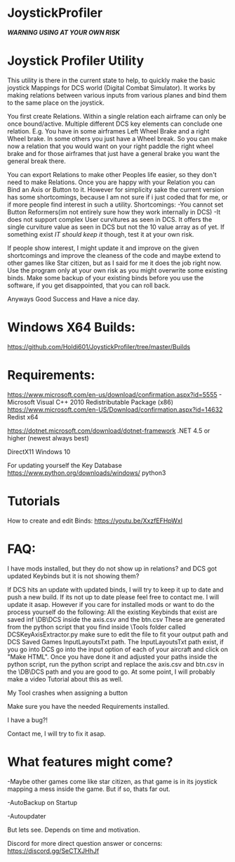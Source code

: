 # JoystickProfiler
***WARNING USING AT YOUR OWN RISK***

# Joystick Profiler Utility

This utility is there in the current state to help, to quickly make the basic joystick Mappings for DCS world (Digital Combat Simulator).
It works by making relations between various inputs from various planes and bind them to the same place on the joystick.

You first create Relations. Within a single relation each airframe can only be once bound/active. Multiple different DCS key elements can conclude one relation. 
E.g. You have in some airframes Left Wheel Brake and a right Wheel brake. In some others you just have a Wheel break. So you can make now a relation that you would want on your
right paddle the right wheel brake and for those airframes that just have a general brake you want the general break there. 

You can export Relations to make other Peoples life easier, so they don't need to make Relations. 
Once you are happy with your Relation you can Bind an Axis or Button to it. 
However for simplicity sake the current version has some shortcomings, because I am not sure if i just coded that for me, or if more people find interest in such a utility.
Shortcomings:
-You cannot set Button Reformers(im not entirely sure how they work internally in DCS)
-It does not support complex User curvitures as seen in DCS. It offers the single curviture value as seen in DCS but not the 10 value array as of yet. If something exist *IT should keep it* though, test it at your own risk. 

If people show interest, I might update it and improve on the given shortcomings and improve the cleaness of the code and maybe extend to other games like Star citizen, but as I said for me it does the job right now. 
Use the program only at your own risk as you might overwrite some existing binds. Make some backup of your existing binds before you use the software, if you get disappointed, that you can roll back.

Anyways Good Success and Have a nice day.

# Windows X64 Builds: 

https://github.com/Holdi601/JoystickProfiler/tree/master/Builds 


# Requirements:
https://www.microsoft.com/en-us/download/confirmation.aspx?id=5555 - Microsoft Visual C++ 2010 Redistributable Package (x86)
https://www.microsoft.com/en-US/Download/confirmation.aspx?id=14632 Redist x64

https://dotnet.microsoft.com/download/dotnet-framework .NET 4.5 or higher (newest always best)

DirectX11
Windows 10


For updating yourself the Key Database
https://www.python.org/downloads/windows/ python3

# Tutorials

How to create and edit Binds:
https://youtu.be/XxzfEFHpWxI

# FAQ:
I have mods installed, but they do not show up in relations?
and
DCS got updated Keybinds but it is not showing them?

If DCS hits an update with updated binds, I will try to keep it up to date and push a new build. If its not up to date please feel free to contact me. I will update it asap. However if you care for installed mods or want to do the process yourself do the following:
All the existing Keybinds that exist are saved inf \DB\DCS inside the axis.csv and the btn.csv
These are generated from the python script that you find inside \Tools folder called DCSKeyAxisExtractor.py make sure to edit the file to fit your output path and DCS Saved Games InputLayoutsTxt path. 
The InputLayoutsTxt path exist, if you go into DCS go into the input option of each of your aircraft and click on "Make HTML". 
Once you have done it and adjusted your paths inside the python script, run the python script and replace the axis.csv and btn.csv in the \DB\DCS path and you are good to go.
At some point, I will probably make a video Tutorial about this as well. 


My Tool crashes when assigning a button

Make sure you have the needed Requirements installed.


I have a bug?!

Contact me, I will try to fix it asap. 


# What features might come?

-Maybe other games come like star citizen, as that game is in its joystick mapping a mess inside the game. But if so, thats far out. 

-AutoBackup on Startup

-Autoupdater



But lets see. Depends on time and motivation. 


Discord for more direct question answer or concerns: https://discord.gg/SeCTXJHhJf
